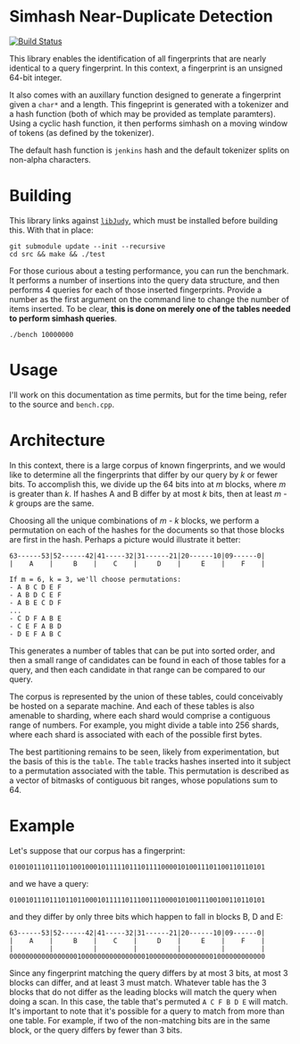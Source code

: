 Simhash Near-Duplicate Detection
================================
[![Build Status](https://travis-ci.org/seomoz/simhash-cpp.svg)](https://travis-ci.org/seomoz/simhash-cpp)

This library enables the identification of all fingerprints that are nearly
identical to a query fingerprint. In this context, a fingerprint is an unsigned
64-bit integer.

It also comes with an auxillary function designed to generate a fingerprint
given a `char*` and a length. This fingeprint is generated with a tokenizer and
a hash function (both of which may be provided as template paramters). Using a
cyclic hash function, it then performs simhash on a moving window of tokens (as
defined by the tokenizer).

The default hash function is `jenkins` hash and the default tokenizer splits on
non-alpha characters.

Building
========
This library links against [`libJudy`](http://judy.sourceforge.net/), which
must be installed before building this. With that in place:

    git submodule update --init --recursive
    cd src && make && ./test

For those curious about a testing performance, you can run the benchmark. It
performs a number of insertions into the query data structure, and then
performs 4 queries for each of those inserted fingerprints. Provide a number as
the first argument on the command line to change the number of items inserted.
To be clear, __this is done on merely one of the tables needed to perform
simhash queries__.

    ./bench 10000000

Usage
=====
I'll work on this documentation as time permits, but for the time being, refer
to the source and `bench.cpp`.

Architecture
============
In this context, there is a large corpus of known fingerprints, and we would
like to determine all the fingerprints that differ by our query by _k_ or fewer
bits. To accomplish this, we divide up the 64 bits into at _m_ blocks, where
_m_ is greater than _k_. If hashes A and B differ by at most _k_ bits, then at
least _m - k_ groups are the same.

Choosing all the unique combinations of _m - k_ blocks, we perform a
permutation on each of the hashes for the documents so that those blocks are
first in the hash. Perhaps a picture would illustrate it better:

    63------53|52------42|41-----32|31------21|20------10|09------0|
    |    A    |     B    |    C    |     D    |     E    |    F    |

    If m = 6, k = 3, we'll choose permutations:
    - A B C D E F
    - A B D C E F
    - A B E C D F
    ...
    - C D F A B E
    - C E F A B D
    - D E F A B C

This generates a number of tables that can be put into sorted order, and then
a small range of candidates can be found in each of those tables for a query,
and then each candidate in that range can be compared to our query.

The corpus is represented by the union of these tables, could conceivably be
hosted on a separate machine. And each of these tables is also amenable to
sharding, where each shard would comprise a contiguous range of numbers. For
example, you might divide a table into 256 shards, where each shard is
associated with each of the possible first bytes.

The best partitioning remains to be seen, likely from experimentation, but the
basis of this is the `table`. The `table` tracks hashes inserted into it
subject to a permutation associated with the table. This permutation is
described as a vector of bitmasks of contiguous bit ranges, whose populations
sum to 64.

Example
=======

Let's suppose that our corpus has a fingerprint:

    0100101110111011001000101111101110111100001010011101100110110101

and we have a query:

    0100101110111011011000101111101110011100001010011100100110110101

and they differ by only three bits which happen to fall in blocks B, D and E:

    63------53|52------42|41-----32|31------21|20------10|09------0|
    |    A    |     B    |    C    |     D    |     E    |    F    |
    |         |          |         |          |          |         |
    0000000000000000010000000000000000100000000000000001000000000000

Since any fingerprint matching the query differs by at most 3 bits, at most 3
blocks can differ, and at least 3 must match. Whatever table has the 3 blocks
that do not differ as the leading blocks will match the query when doing a
scan. In this case, the table that's permuted `A C F B D E` will match. It's
important to note that it's possible for a query to match from more than one
table. For example, if two of the non-matching bits are in the same block, or
the query differs by fewer than 3 bits.
